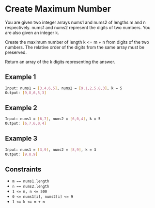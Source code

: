 # Create Maximum Number

You are given two integer arrays nums1 and nums2 of lengths m and n respectively. nums1 and nums2 represent the digits of two numbers. You are also given an integer k.

Create the maximum number of length k <= m + n from digits of the two numbers. The relative order of the digits from the same array must be preserved.

Return an array of the k digits representing the answer.

## Example 1

```bash
Input: nums1 = [3,4,6,5], nums2 = [9,1,2,5,8,3], k = 5
Output: [9,8,6,5,3]
```

## Example 2

```bash
Input: nums1 = [6,7], nums2 = [6,0,4], k = 5
Output: [6,7,6,0,4]
```

## Example 3

```bash
Input: nums1 = [3,9], nums2 = [8,9], k = 3
Output: [9,8,9]
```

## Constraints

- `m == nums1.length`
- `n == nums2.length`
- `1 <= m, n <= 500`
- `0 <= nums1[i], nums2[i] <= 9`
- `1 <= k <= m + n`
